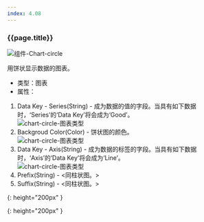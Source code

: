 ```yaml
---
index: 4.08
---
```

### {{page.title}}
![组件-Chart-circle][chart-circle-01]

用饼状显示数据的图表。

- 类型：图表
- 属性：
1. Data Key - Series(String) - 成为数据的值的字段。当具有如下数据时，‘Series’的‘Data Key’将会成为‘Good’。  
![chart-circle-图表类型][chart-circle-01]
1. Backgroud Color(Color) - 饼状图的颜色。  
![chart-circle-图表类型][chart-circle-02]
1. Data Key - Axis(String) - 成为数据的标签的字段。当具有如下数据时，‘Axis’的‘Data Key’将会成为‘Line’。  
![chart-circle-图表类型][chart-circle-01]
1. Prefix(String) - <同柱状图。>
1. Suffix(String) - <同柱状图。>


[chart-circle-01]: {{site.baseurl}}/assets/components/chart-circle-01.png
{: height="200px" }

[chart-circle-02]: {{site.baseurl}}/assets/components/chart-circle-02.png
{: height="200px" }
